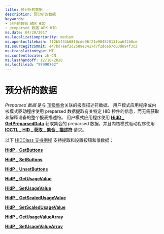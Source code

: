 ```yaml
---
title: 预分析的数据
description: 预分析的数据
keywords:
- 分析的数据 WDK HID
- preparsed 数据 WDK HID
ms.date: 04/20/2017
ms.localizationpriority: medium
ms.openlocfilehash: ff2b5433b68f0cde96f21e98452813fba642b0ce
ms.sourcegitcommit: e47bd7eef2c2b89e3417d7f2dceb7c03d894f3c3
ms.translationtype: MT
ms.contentlocale: zh-CN
ms.lasthandoff: 12/10/2020
ms.locfileid: "97090762"
---
```

# <a name="preparsed-data"></a>预分析的数据





*Preparsed 数据* 是与 [顶级集合](top-level-collections.md)关联的报表描述符数据。 用户模式应用程序或内核模式驱动程序使用 preparsed 数据提取有关特定 HID 控件的信息，而无需获取和解释设备的整个报表描述符。 用户模式应用程序使用 [**HidD \_ GetPreparsedData**](/windows-hardware/drivers/ddi/hidsdi/nf-hidsdi-hidd_getpreparseddata) 获取集合的 preparsed 数据，并且内核模式驱动程序使用 [**IOCTL \_ HID \_ 获取 \_ 集合 \_ 描述符**](/windows-hardware/drivers/ddi/hidclass/ni-hidclass-ioctl_hid_get_collection_descriptor) 请求。

以下 [HIDClass 支持例程](/windows-hardware/drivers/ddi/_hid) 支持提取和设置按钮和值数据：

[**HidP \_ GetButtons**](./hdpi-h-macros.md)

[**HidP \_ SetButtons**](./hdpi-h-macros.md)

[**HidP \_ UnsetButtons**](./hdpi-h-macros.md)

[**HidP \_ GetUsageValue**](/windows-hardware/drivers/ddi/hidpi/nf-hidpi-hidp_getusagevalue)

[**HidP \_ SetUsageValue**](/windows-hardware/drivers/ddi/hidpi/nf-hidpi-hidp_setusagevalue)

[**HidP \_ GetScaledUsageValue**](/windows-hardware/drivers/ddi/hidpi/nf-hidpi-hidp_getscaledusagevalue)

[**HidP \_ SetScaledUsageValue**](/windows-hardware/drivers/ddi/hidpi/nf-hidpi-hidp_setscaledusagevalue)

[**HidP \_ GetUsageValueArray**](/windows-hardware/drivers/ddi/hidpi/nf-hidpi-hidp_getusagevaluearray)

[**HidP \_ SetUsageValueArray**](/windows-hardware/drivers/ddi/hidpi/nf-hidpi-hidp_setusagevaluearray)

 

